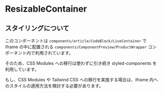 # ResizableContainer

## スタイリングについて

このコンポーネントは `components/article/CodeBlock/LiveContainer` で iframe の中に配置される `components/ComponentPreview/ProductWrapper` コンポーネント内で利用されています。

そのため、CSS Modules への移行は使わずに引き続き styled-components を利用しています。

もし、CSS Modules や Tailwind CSS への移行を実施する場合は、iframe 内へのスタイルの適用方法を検討する必要があります。
